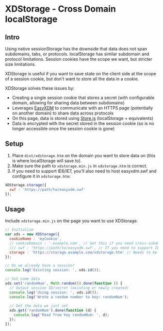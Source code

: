 XDStorage - Cross Domain localStorage
=====================================

Intro
-----

Using native sessionStorage has the downside that data does not span subdomains, tabs, or protocols. localStorage has similar subdomain and protocol limitations. Session cookies have the scope we want, but stricter size limitations.

XDStorage is useful if you want to save state on the client side at the scope of a session cookie, but don't want to store all the data in a cookie.

XDStorage solves these issues by:

* Creating a single session cookie that stores a secret (with configurable domain, allowing for sharing data between subdomains)
* Leverages [EasyXDM](http://easyxdm.net/) to communicate with an HTTPS page (potentially on another domain) to share data across protocols
 * On this page, data is stored using [Store.js](https://github.com/marcuswestin/store.js/) (localStorage + equivalents)
 * Data is encrypted with the secret stored in the session cookie (so is no longer accessible once the session cookie is gone)

Setup
-----
1. Place ```dist/xdstorage.htm``` on the domain you want to store data on (this is where localStorage will save to).
2. Make sure the path to ```xdstorage.min.js``` in ```xdstorage.htm``` is correct.
3. If you need to support IE6/IE7, you'll also need to host easyxdm.swf and configure it in ```xdstorage.htm```:

```javascript
XDStorage.storage({
  swf : 'https://path/to/easyxdm.swf'
});
```

Usage
-----
Include ```xdstorage.min.js``` on the page you want to use XDStorage.

```javascript
// Initialize
var xds = new XDStorage({
  cookieName : 'myCookie',
  // cookieDomain : '.example.com', // Set this if you need cross-subdomain support. Remember the leading dot.
  /// swf : 'https://path/to/easyxdm.swf', // If you need to support IE6/IE7. Must match the location in xdstorage.htm
  storage : 'https://storage.example.com/xdstorage.htm' // Needs to be HTTPS if you want access to the data cross-protocol
});

// Do we already have a session?
console.log('Existing session: ', xds.id());

// Set some data
xds.set('randomNum', Math.random()).done(function () {
  // Output session ID/secret (existing or newly created)
  console.log('Using session: ', xds.id());
  console.log('Wrote a random number to key: randomNum');
  
  // Get the data we just set
  xds.get('randomNum').done(function (d) {
    console.log('Read from key randomNum: ', d);
  });
});
```
